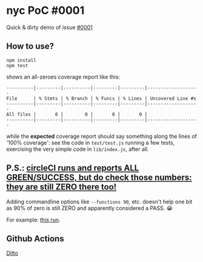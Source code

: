 # nyc PoC \#0001

Quick &amp; dirty demo of issue [\#0001](https://github.com/mochajs/nyc/issues/4675)

## How to use?

```
npm install
npm test
```

shows an all-zeroes coverage report like this:

```
----------|---------|----------|---------|---------|-------------------
File      | % Stmts | % Branch | % Funcs | % Lines | Uncovered Line #s
----------|---------|----------|---------|---------|-------------------
All files |       0 |        0 |       0 |       0 |
----------|---------|----------|---------|---------|-------------------
```

while the **expected** coverage report should say something along the lines of '100% coverage': see the code in `test/test.js` running a few tests, exercising the very simple code in `lib/index.js`, after all.


## P.S.: [circleCI runs and reports ALL GREEN/SUCCESS, but do check those numbers: they are still ZERO there too!](https://app.circleci.com/pipelines/github/GerHobbelt/nyc-PoC-0001)

Adding commandline options like `--functions 90`, etc. doesn't help one bit as 90% of zero is still ZERO and apparently considered a PASS. 😭

For example: [this run](https://app.circleci.com/pipelines/github/GerHobbelt/nyc-PoC-0001/9/workflows/9f1ef696-55b4-4f91-8fff-79bc9733db45/jobs/25?invite=true#step-106-17).



## Github Actions

[Ditto](https://github.com/GerHobbelt/nyc-PoC-0001/runs/2992555611?check_suite_focus=true#step:7:18)


